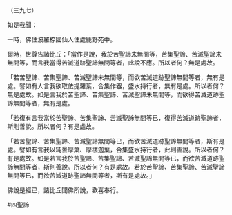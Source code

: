 （三九七）

如是我聞：

一時，佛住波羅㮈國仙人住處鹿野苑中。

爾時，世尊告諸比丘：「當作是說，我於苦聖諦未無間等，苦集聖諦、苦滅聖諦未無間等，而言我當得苦滅道跡聖諦無間等者，此說不應。所以者何？無是處故。

「若苦聖諦、苦集聖諦、苦滅聖諦未無間等，而欲苦滅道跡聖諦無間等者，無有是處。譬如有人言我欲取佉提羅葉，合集作器，盛水持行者，無有是處。所以者何？無是處故。如是言我於苦聖諦、苦集聖諦、苦滅聖諦未無間等，而欲得苦滅道跡聖諦無間等者，無有是處。

「若復有言我當於苦聖諦、苦集聖諦、苦滅聖諦無間等已，復得苦滅道跡聖諦者，斯則善說。所以者何？有是處故。

「若苦聖諦、苦集聖諦、苦滅聖諦無間等已，而欲苦滅道跡聖諦無間等者，斯有是處。譬如有言我以純曇摩葉、摩樓迦葉，合集盛水持行者，此則善說。所以者何？有是處故。如是若言我於苦聖諦、苦集聖諦、苦滅聖諦無間等已，而欲苦滅道跡聖諦無間等者，斯則善說。所以者何？有是處故。若於苦聖諦、苦集聖諦、苦滅聖諦無間等已，而欲苦滅道跡聖諦無間等者，斯有是處故。」

佛說是經已，諸比丘聞佛所說，歡喜奉行。




#四聖諦

